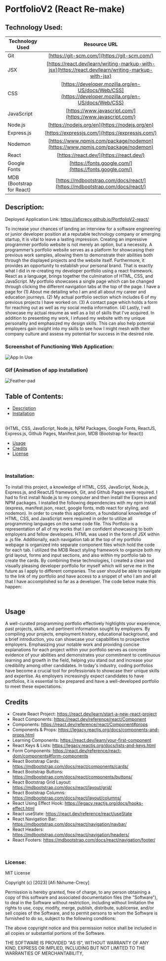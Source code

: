 # PortfolioV2 (React Re-make)


## Technology Used:
| Technology Used         | Resource URL           |
| ------------- |:-------------:|
| Git | [https://git-scm.com/](https://git-scm.com/)     |
| JSX    | [https://react.dev/learn/writing-markup-with-jsx](https://react.dev/learn/writing-markup-with-jsx) |
| CSS     | [https://developer.mozilla.org/en-US/docs/Web/CSS](https://developer.mozilla.org/en-US/docs/Web/CSS)      |
| JavaScript  | [https://www.javascript.com/](https://www.javascript.com/)      |
| Node.js | [https://nodejs.org/en](https://nodejs.org/en)      |
| Express.js  | [https://expressjs.com/](https://expressjs.com/)   |
|  Nodemon  |     [https://www.npmjs.com/package/nodemon](https://www.npmjs.com/package/nodemon)   |
| React   |       [https://react.dev/](https://react.dev/)     |
| Google Fonts  |       [https://fonts.google.com/](https://fonts.google.com/)     |
|  MDB (Bootstrap for React)  |   [https://mdbootstrap.com/docs/react/](https://mdbootstrap.com/docs/react/)    |


## Description:

Deployed Application Link:  https://aficrecy.github.io/PortfolioV2-react/

To increase your chances of landing an interview for a software engineering or junior developer position at a reputable technology company or emerging startup, it is vital to leave a lasting impression. Creating an impressive programmer portfolio website is not merely an option, but a necessity. A programmer’s portfolio website serves as a platform for showcasing their previous work samples, allowing them to demonstrate their abilities both through the displayed projects and the website itself. Furthermore, it provides an opportunity to establish your personal brand. That is exactly what I did in re-creating my developer portfolio using a react framework. React as a language, brings together the culmination of HTML, CSS, and JavaScript. My portfolio showcases a single page which can be changed through clicking the different navigation tabs at the top of the page. I have a page for (1) About me detailing who I am and all about my career and education journeys. (2) My actual portfolio section which includes 6 of my previous projects I have worked on. (3) A contact page which holds a form for reaching out as well as my social media information. (4) Lastly, I will showcase my actual resume as well as a list of skills that I’ve acquired. In addition to presenting my work, I infused my website with my unique personality and emphasized my design skills. This can also help potential employers gain insight into my skills to see how I might mesh with their company culture and assess my potential for success in the desired role.




### Screenshot of Functioning Web Application:

![App In Use](/client/src/images/Screenshot-of-app.png)


### Gif (Animation of app installation)
![Feather-pad](https://github.com/AFICRECY/NetBlend-SocialMedia-API/assets/101257805/dcdccdf1-f5b8-4686-870c-92daaf6fd88d)



## Table of Contents:
* [Description](#description)
* [Installation](#installation) 
<br>
(HTML, CSS, JavaScript, Node.js, NPM Packages, Google Fonts, ReactJS, Express.js, Github Pages, Manifest.json, MDB (Bootstrap for React))
<br>

* [Usage](#usage)
* [Credits](#credits)
* [License](#license)


<p>&nbsp;</p>


### Installation:

To install this project, a knowledge of HTML, CSS, JavaScript, Node.js, Express.js, and ReactJS framework, Git, and Github Pages  were required.  I had to first install Node.js to my computer and then install the Express and NPM packages. I installed the following dependencies with my npm install (express, manifest.json, react, google fonts, mdb react for styling, and nodemon). In order to create this application, a foundational knowledge of HTML, CSS, and JavaScript were required in order to utilize all programming languages on the same code file. This Portfolio is a representation of all of my works that I am confident showcasing to both employers and fellow developers. HTML was used in the form of JSX within a .js file. Additionally, each navigation tab at the top of my portfolio webpage is organized into separate component files which hold the code for each tab. I utilized the MDB React styling framework to organize both my grid layout, forms and input sections, and also within my portfolio tab to create the cards. By combining these technologies, I created a clean and visually pleasing developer portfolio for myself which will serve me in the future as I apply to different companies. The user should be able to navigate to the link of my portfolio and have access to a snippet of who I am and all that I have accomplished so far as a developer. The code below make this happen: 

<p>&nbsp;</p>




## Usage

A well-curated programming portfolio effectively highlights your experience, past projects, skills, and pertinent information sought by employers. By compiling your projects, employment history, educational background, and a brief introduction, you can showcase your capabilities to prospective employers. Emphasizing your notable work and providing concise explanations for each project within your portfolio serves as concrete evidence of your abilities and demonstrates your commitment to continuous learning and growth in the field, helping you stand out and increase your credibility among other candidates. In today's industry, coding portfolios have become a crucial tool for professionals to showcase their unique skills and expertise. As employers increasingly expect candidates to have portfolios, it is essential to be prepared and have a well-developed portfolio to meet these expectations.

## Credits

* Create React Project: https://react.dev/learn/start-a-new-react-project
* React Components: https://react.dev/reference/react/Component
* Components: https://react.dev/reference/react/Component#props
* Components & Props: https://legacy.reactjs.org/docs/components-and-props.html
* Learning Components: https://react.dev/learn/your-first-component
* React Keys & Lists: https://legacy.reactjs.org/docs/lists-and-keys.html
* Form Components: https://react.dev/reference/react-dom/components#form-components
* React Bootstrap Cards: https://mdbootstrap.com/docs/react/components/cards/
* React Bootstrap Buttons: https://mdbootstrap.com/docs/react/components/buttons/
* React Bootstrap Grid Layout: https://mdbootstrap.com/docs/react/layout/grid/
* React Bootstrap Columns: https://mdbootstrap.com/docs/react/layout/columns/
* React Using Effect Hook: https://legacy.reactjs.org/docs/hooks-effect.html
* React useState: https://react.dev/reference/react/useState
* React Navigation Bar: https://mdbootstrap.com/docs/react/navigation/navbar/
* React Headers: https://mdbootstrap.com/docs/react/navigation/headers/ 
* React Footers: https://mdbootstrap.com/docs/react/navigation/footer/ 








<p>&nbsp;</p>


### License:
MIT License

Copyright (c) [2023] [Afi Nkhume-Crecy]

Permission is hereby granted, free of charge, to any person obtaining a copy
of this software and associated documentation files (the "Software"), to deal
in the Software without restriction, including without limitation the rights
to use, copy, modify, merge, publish, distribute, sublicense, and/or sell
copies of the Software, and to permit persons to whom the Software is
furnished to do so, subject to the following conditions:

The above copyright notice and this permission notice shall be included in all
copies or substantial portions of the Software.

THE SOFTWARE IS PROVIDED "AS IS", WITHOUT WARRANTY OF ANY KIND, EXPRESS OR
IMPLIED, INCLUDING BUT NOT LIMITED TO THE WARRANTIES OF MERCHANTABILITY,



